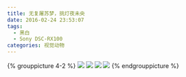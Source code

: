 ```yaml
---
title: 无复屠苏梦，挑灯夜未央
date: 2016-02-24 23:53:07
tags:
  - 黑白
  - Sony DSC-RX100
categories: 视觉动物
---
```

{% grouppicture 4-2 %}
![](http://oc3nlt0h2.bkt.clouddn.com/00869.gif)
![](http://oc3nlt0h2.bkt.clouddn.com/00865.gif)
![](http://oc3nlt0h2.bkt.clouddn.com/00866.gif)
![](http://oc3nlt0h2.bkt.clouddn.com/00886.gif)
{% endgrouppicture %}
